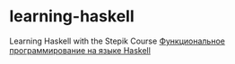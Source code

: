# learning-haskell
Learning Haskell with the Stepik Course [Функциональное программирование на языке Haskell](https://stepik.org/course/75)
